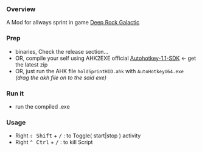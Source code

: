 ### Overview
A Mod for allways sprint in game [Deep Rock Galactic](https://store.steampowered.com/app/548430/Deep_Rock_Galactic/) 
### Prep
- binaries, Check the release section...
- OR, compile your self using AHK2EXE official [Autohotkey-1.1-SDK](https://www.autohotkey.com/download/1.1/?C=M;O=D) <- get the latest zip
- OR, just run the AHK file `holdSprintHID.ahk` with `AutoHotkeyU64.exe` _(drag the akh file on to the said exe)_
### Run it
- run the compiled .exe
### Usage
- Right <kbd>⇧ Shift</kbd> + <kbd>/</kbd> : to Toggle( start|stop ) activity
- Right <kbd>⌃ Ctrl</kbd> + <kbd>/</kbd> : to kill Script
